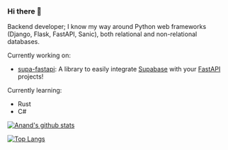 ### Hi there 👋

Backend developer; I know my way around Python web frameworks (Django, Flask, FastAPI, Sanic), both relational and non-relational databases.

Currently working on:
- [supa-fastapi](https://anand2312.tech/r/supa-fastapi): A library to easily integrate [Supabase](https://supabase.io) with your [FastAPI](https://tiangolo.fastapi.com) projects!

Currently learning:
- Rust
- C#

[![Anand's github stats](https://github-readme-stats.vercel.app/api?username=anand2312&show_icons=true&theme=synthwave&count_private=true)](https://anand2312.tech)

[![Top Langs](https://github-readme-stats.vercel.app/api/top-langs/?username=anand2312&layout=compact&theme=synthwave)](https://anand2312.tech)

<!--
**anand2312/anand2312** is a ✨ _special_ ✨ repository because its `README.md` (this file) appears on your GitHub profile.
